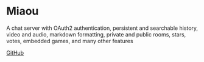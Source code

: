 # Miaou

A chat server with OAuth2 authentication, persistent and searchable history, video and audio, markdown formatting, private and public rooms, stars, votes, embedded games, and many other features

[GitHub](https://github.com/Canop/miaou)